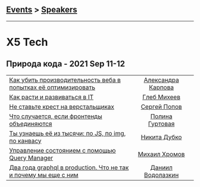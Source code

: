 ## [Events](../README.md) > [Speakers](../speakers.md)
---

# Х5 Tech

## Природа кода - 2021 Sep 11-12 
| | | |
| --- | :---: | --- |
| [Как убить производительность веба в попытках её оптимизировать](https://youtu.be/g7qSU4QrJZA)  |  [Александра Карпова](../../speakers/Александра%20Карпова.md)  |    |
| [Как расти и развиваться в IT](https://youtu.be/3DQ1ckitJyg)  |  [Глеб Михеев](../../speakers/Глеб%20Михеев.md)  |    |
| [Не ставьте крест на верстальщиках](https://youtu.be/hkYbCJfDvD8)  |  [Сергей Попов](../../speakers/Сергей%20Попов.md)  |    |
| [Что случается, если фронтенды объединяются](https://youtu.be/vVDfUuj_S7A)  |  [Полина Гуртовая](../../speakers/Полина%20Гуртовая.md)  |    |
| [Ты узнаешь её из тысячи: по JS, по img, по канвасу](https://youtu.be/In_BmRwn9k4)  |  [Никита Дубко](../../speakers/Никита%20Дубко.md)  |    |
| [Управление состоянием с помощью Query Manager](https://youtu.be/AjhjE1PlEhE)  |  [Михаил Хромов](../../speakers/Михаил%20Хромов.md)  |    |
| [Два года graphql в production. Что не так и почему мы еще с ним](https://youtu.be/RVX79D2I0us)  |  [Даниил Водолазкин](../../speakers/Даниил%20Водолазкин.md)  |    |
